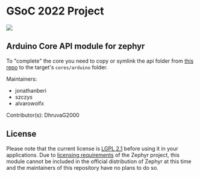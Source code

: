 # GSoC 2022 Project

![](https://dhruvag2000.github.io/Blog-GSoC22/assets/images/website_header.png)

## Arduino Core API module for zephyr

To "complete" the core you need to copy or symlink the api folder from [this repo](https://github.com/arduino/ArduinoCore-API.git) to the target's ``cores/arduino`` folder.

Maintainers:
- jonathanberi
- szczys 
- alvarowolfx

Contributor(s):
DhruvaG2000

## License
Please note that the current license is [LGPL 2.1](https://github.com/zephyrproject-rtos/gsoc-2022-arduino-core/blob/dev/LICENSE) before using it in your applications. Due to [licensing requirements](https://docs.zephyrproject.org/latest/contribute/external.html#) of the Zephyr project, this module cannot be included in the official distribution of Zephyr at this time and the maintainers of this repository have no plans to do so.
